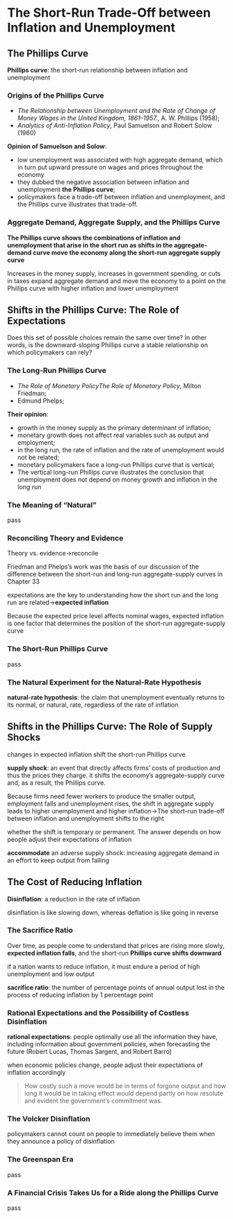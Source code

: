 # The Short-Run Trade-Off between Inflation and Unemployment

## The Phillips Curve

**Phillips curve**: the short-run relationship between inflation and
unemployment

### Origins of the Phillips Curve

* *The Relationship between Unemployment and the Rate of Change of Money Wages
in the United Kingdom, 1861–1957.*, A. W. Phillips (1958);
* *Analytics of Anti-Inflation Policy*, Paul Samuelson and Robert Solow (1960)

**Opinion of Samuelson and Solow**:  
* low unemployment was associated with high aggregate demand, which in turn put
upward pressure on wages and prices throughout the economy
* they dubbed the negative association between inflation and unemployment
**the Phillips curve**;
* policymakers face a trade-off between inflation and unemployment, and the
Phillips curve illustrates that trade-off.

### Aggregate Demand, Aggregate Supply, and the Phillips Curve

**The Phillips curve shows the combinations of inflation and unemployment that
arise in the short run as shifts in the aggregate-demand curve move the economy
along the short-run aggregate supply curve**

Increases in the money supply, increases in government spending, or cuts in
taxes expand aggregate demand and move the economy to a point on the Phillips
curve with higher inflation and lower unemployment

## Shifts in the Phillips Curve: The Role of Expectations

Does this set of possible choices remain the same over time? In other words, is
the downward-sloping Phillips curve a stable relationship on which policymakers
can rely?

### The Long-Run Phillips Curve

* *The Role of Monetary PolicyThe Role of Monetary Policy*, Milton Friedman;
* Edmund Phelps;

**Their opinion**:  
* growth in the money supply as the primary determinant of inflation;
* monetary growth does not affect real variables such as output and employment;
* in the long run, the rate of inflation and the rate of unemployment would not
be related;
* monetary policymakers face a long-run Phillips curve that is vertical;
* The vertical long-run Phillips curve illustrates the conclusion that
unemployment does not depend on money growth and inflation in the long run

### The Meaning of “Natural”

pass

### Reconciling Theory and Evidence

Theory vs. evidence->reconcile

Friedman and Phelps’s work was the basis of our discussion of the difference
between the short-run and long-run aggregate-supply curves in Chapter 33

expectations are the key to understanding how the short run and the long run are
related->**expected inflation**

Because the expected price level affects nominal wages, expected inflation is
one factor that determines the position of the short-run aggregate-supply curve

### The Short-Run Phillips Curve

pass

### The Natural Experiment for the Natural-Rate Hypothesis

**natural-rate hypothesis**: the claim that unemployment eventually returns to
its normal, or natural, rate, regardless of the rate of inflation

## Shifts in the Phillips Curve: The Role of Supply Shocks

changes in expected inflation shift the short-run Phillips curve

**supply shock**: an event that directly affects firms’ costs of production and
thus the prices they charge. it shifts the economy’s aggregate-supply curve and,
as a result, the Phillips curve.

Because firms need fewer workers to produce the smaller output, employment falls
and unemployment rises, the shift in aggregate supply leads to higher
unemployment and higher inflation->The short-run trade-off between inflation and
unemployment shifts to the right

whether the shift is temporary or permanent. The answer depends on how people
adjust their expectations of inflation

**accommodate** an adverse supply shock: increasing aggregate demand in an
effort to keep output from falling

## The Cost of Reducing Inflation

**Disinflation**: a reduction in the rate of inflation

disinflation is like slowing down, whereas deflation is like going in reverse

### The Sacrifice Ratio

Over time, as people come to understand that prices are rising more slowly,
**expected inflation falls**, and the short-run **Phillips curve shifts
downward**

if a nation wants to reduce inflation, it must endure a period of high
unemployment and low output

**sacrifice ratio**: the number of percentage points of annual output lost in
the process of reducing inflation by 1 percentage point

### Rational Expectations and the Possibility of Costless Disinflation

**rational expectations**: people optimally use all the information they have,
including information about government policies, when forecasting the future
(Robert Lucas, Thomas Sargent, and Robert Barro)

when economic policies change, people adjust their expectations of inflation
accordingly

> How costly such a move would be in terms of forgone output and how long it
would be in taking effect would depend partly on how resolute and evident the
government’s commitment was.

### The Volcker Disinflation

policymakers cannot count on people to immediately believe them when they
announce a policy of disinflation

### The Greenspan Era

pass

### A Financial Crisis Takes Us for a Ride along the Phillips Curve

pass